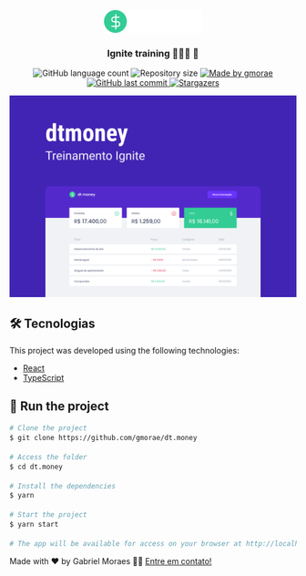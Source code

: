 <p align="center">
  <img src=".github/Logo.png" alt="Logo" />
</p>
<h3 align="center">
  Ignite training 👨🏻‍🚀 🚀
</h3>

<p align="center">
  <img alt="GitHub language count" src="https://img.shields.io/github/languages/count/gmorae/dt.money?color=5429CC">

  <img alt="Repository size" src="https://img.shields.io/github/repo-size/gmorae/dt.money?color=5429CC">
  	
  <a href="https://www.linkedin.com/in/gabriel-moraes-martins/">
    <img alt="Made by gmorae" src="https://img.shields.io/badge/made%20by-Gabriel Moraes-%2304D361?color=5429CC">
  </a>
  
  <a href="https://github.com/gmorae/dt.money/commits/master">
    <img alt="GitHub last commit" src="https://img.shields.io/github/last-commit/gmorae/dt.money?color=5429CC">
  </a>
   
  <a href="https://github.com/gmorae/dt.money/stargazers">
    <img alt="Stargazers" src="https://img.shields.io/github/stars/gmorae/dt.money?color=5429CC">
  </a>
   
</p>

<img alt="Capa" src=".github/Capa.png">


## 🛠 Tecnologias

This project was developed using the following technologies:

- [React][reactjs]
- [TypeScript][typescript]

## 🚀 Run the project

```bash
# Clone the project
$ git clone https://github.com/gmorae/dt.money

# Access the folder
$ cd dt.money

# Install the dependencies
$ yarn

# Start the project
$ yarn start

# The app will be available for access on your browser at http://localhost:3000
```

Made with ❤️ by Gabriel Moraes 👋🏽 [Entre em contato!](https://www.linkedin.com/in/gabriel-moraes-martins/)

[typescript]: https://www.typescriptlang.org/
[reactjs]: https://reactjs.org

